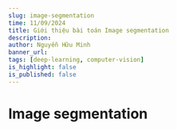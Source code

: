 ```yaml
---
slug: image-segmentation
time: 11/09/2024
title: Giới thiệu bài toán Image segmentation
description:
author: Nguyễn Hữu Minh
banner_url: 
tags: [deep-learning, computer-vision]
is_highlight: false
is_published: false
---
```


# Image segmentation

